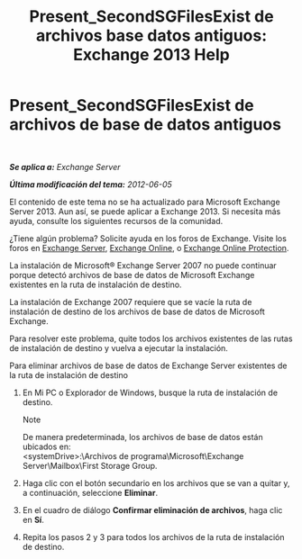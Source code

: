 ﻿---
title: 'Present_SecondSGFilesExist de archivos base datos antiguos: Exchange 2013 Help'
TOCTitle: Present_SecondSGFilesExist de archivos de base de datos antiguos
ms:assetid: fe2908e7-df8b-4f35-946a-cfbf8521e93a
ms:mtpsurl: https://technet.microsoft.com/es-es/library/ms.exch.setupreadiness.secondsgfilesexist(v=EXCHG.150)
ms:contentKeyID: 48268915
ms.date: 05/22/2018
mtps_version: v=EXCHG.150
ms.translationtype: MT
---

# Present\_SecondSGFilesExist de archivos de base de datos antiguos

 

_**Se aplica a:** Exchange Server_

_**Última modificación del tema:** 2012-06-05_

El contenido de este tema no se ha actualizado para Microsoft Exchange Server 2013. Aun así, se puede aplicar a Exchange 2013. Si necesita más ayuda, consulte los siguientes recursos de la comunidad.

¿Tiene algún problema? Solicite ayuda en los foros de Exchange. Visite los foros en [Exchange Server](https://go.microsoft.com/fwlink/p/?linkid=60612), [Exchange Online](https://go.microsoft.com/fwlink/p/?linkid=267542), o [Exchange Online Protection](https://go.microsoft.com/fwlink/p/?linkid=285351).

La instalación de Microsoft® Exchange Server 2007 no puede continuar porque detectó archivos de base de datos de Microsoft Exchange existentes en la ruta de instalación de destino.

La instalación de Exchange 2007 requiere que se vacíe la ruta de instalación de destino de los archivos de base de datos de Microsoft Exchange.

Para resolver este problema, quite todos los archivos existentes de las rutas de instalación de destino y vuelva a ejecutar la instalación.

Para eliminar archivos de base de datos de Exchange Server existentes de la ruta de instalación de destino

1.  En Mi PC o Explorador de Windows, busque la ruta de instalación de destino.
    

    > [!NOTE]
    > De manera predeterminada, los archivos de base de datos están ubicados en:<BR>&lt;systemDrive&gt;:\Archivos de programa\Microsoft\Exchange Server\Mailbox\First Storage Group.



2.  Haga clic con el botón secundario en los archivos que se van a quitar y, a continuación, seleccione **Eliminar**.

3.  En el cuadro de diálogo **Confirmar eliminación de archivos**, haga clic en **Sí**.

4.  Repita los pasos 2 y 3 para todos los archivos de la ruta de instalación de destino.

